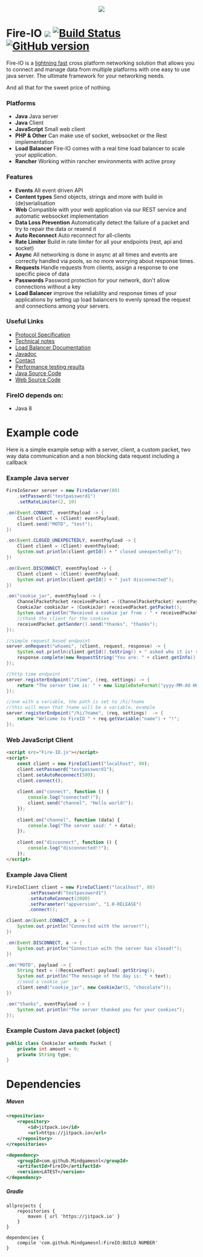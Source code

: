 <p align="center">
  <img src="http://static.craftmend.com/fireio/FIREIO.png" />
</p>

# Fire-IO [![](https://jitpack.io/v/Mindgamesnl/FireIO.svg)](https://jitpack.io/#Mindgamesnl/FireIO) [![Build Status](https://travis-ci.org/Mindgamesnl/FireIO.svg?branch=master)](https://travis-ci.org/Mindgamesnl/FireIO) [![GitHub version](https://d25lcipzij17d.cloudfront.net/badge.svg?id=gh&type=6&v=1.3.5.3&x2=0)](https://github.com/Mindgamesnl/FireIO)
Fire-IO is a [lightning fast](https://github.com/Mindgamesnl/FireIO/blob/master/documentation/performance.md) cross platform networking solution that allows you to connect and manage data from multiple platforms with one easy to use java server. The ultimate framework for your networking needs.

And all that for the sweet price of nothing.

### Platforms
 * **Java** Java server
 * **Java** Client
 * **JavaScript** Small web client
 * **PHP & Other** Can make use of socket, websocket or the Rest implementation
 * **Load Balancer** Fire-IO comes with a real time load balancer to scale your application.
 * **Rancher** Working within rancher environments with active proxy  

### Features
 * **Events** All event driven API
 * **Content types** Send objects, strings and more with build in (de)serialisation
 * **Web** Compatible with your web application via our REST service and automatic websocket implementation
 * **Data Loss Prevention** Automatically detect the failure of a packet and try to repair the data or resend it
 * **Auto Reconnect** Auto reconnect for all-clients
 * **Rate Limiter** Build in rate limiter for all your endpoints (rest, api and socket)
 * **Async** All networking is done in async at all times and events are correctly handled via pools, so no more worrying about response times.
 * **Requests** Handle requests from clients, assign a response to one specific piece of data
 * **Passwords** Password protection for your network, don't allow connections without a key
 * **Load Balancer** improve the reliability and response times of your applications by setting up load balancers to evenly spread the request and connections among your servers.
 
### Useful Links
 - [Protocol Specification](https://github.com/Mindgamesnl/FireIO/blob/master/documentation/protocolspec.md)
 - [Technical notes](https://github.com/Mindgamesnl/FireIO/blob/master/documentation/technotes.md)
 - [Load Balancer Documentation](https://github.com/Mindgamesnl/FireIO/blob/master/documentation/loadbalancer.md)
 - [Javadoc](https://cdn.rawgit.com/Mindgamesnl/FireIO/master/platforms/java/javadoc/)
 - [Contact](https://twitter.com/Mindgamesnl)
 - [Performance testing results](https://github.com/Mindgamesnl/FireIO/blob/master/documentation/performance.md)
 - [Java Source Code](https://github.com/Mindgamesnl/FireIO/tree/master/platforms/java)
 - [Web Source Code](https://github.com/Mindgamesnl/FireIO/tree/master/platforms/web)

### FireIO depends on:
 - Java 8

# Example code

Here is a simple example setup with a server, client, a custom packet, two way data communication and a non blocking data request including a callback

### Example Java server
```java
FireIoServer server = new FireIoServer(80)
    .setPassword("testpassword1")
    .setRateLimiter(2, 10)

.on(Event.CONNECT, eventPayload -> {
    Client client = (Client) eventPayload;
    client.send("MOTD", "test");
})

.on(Event.CLOSED_UNEXPECTEDLY, eventPayload -> {
    Client client = (Client) eventPayload;
    System.out.println(client.getId() + " closed unexpectedly!");
})

.on(Event.DISCONNECT, eventPayload -> {
    Client client = (Client) eventPayload;
    System.out.println(client.getId() + " just disconnected");
})

.on("cookie_jar", eventPayload -> {
    ChannelPacketPacket receivedPacket = (ChannelPacketPacket) eventPayload;
    CookieJar cookieJar = (CookieJar) receivedPacket.getPacket();
    System.out.println("Received a cookie jar from : " + receivedPacket.getSender().getId() + ". The jar contains " + cookieJar.getAmount() + " cookies. The cookies type is: " + cookieJar.getType());
    //thank the client for the cookies
    receivedPacket.getSender().send("thanks", "thanks");
});

//simple request based endpoint
server.onRequest("whoami", (client, request, response) -> {
    System.out.println(client.getId().toString() + " asked who it is! sending ip back");
    response.complete(new RequestString("You are: " + client.getInfo().getHostname()));
});

//http time endpoint
server.registerEndpoint("/time", (req, settings) -> {
    return "The server time is: " + new SimpleDateFormat("yyyy-MM-dd HH:mm:ss").format(new Date());
});

//one with a variable, the path is set to /hi/?name
//this will mean that ?name will be a variable, example
server.registerEndpoint("/hi/?name", (req, settings)  -> {
    return "Welcome to FireIO " + req.getVariable("name") + "!";
});
```

### Web JavaScript Client
```html
<script src="Fire-IO.js"></script>
<script>
    const client = new FireIoClient("localhost", 80);
    client.setPassword("testpassword1");
    client.setAutoReconnect(500);
    client.connect();
    
    client.on("connect", function () {
        console.log("connected!!");
        client.send("channel", "Hello world!");
    });
    
    client.on("channel", function (data) {
        console.log("The server said: " + data);
    });
    
    client.on("disconnect", function () {
        console.log("disconnected!!");
    });
</script>
```

### Example Java Client
```java
FireIoClient client = new FireIoClient("localhost", 80)
        .setPassword("testpassword1")
        .setAutoReConnect(2000)
        .setParameter("appversion", "1.0-RELEASE")
        .connect();

client.on(Event.CONNECT, a -> {
    System.out.println("Connected with the server!");
})

.on(Event.DISCONNECT, a -> {
    System.out.println("Connection with the server has closed!");
})

.on("MOTD", payload -> {
    String text = ((ReceivedText) payload).getString();
    System.out.println("The message of the day is: " + text);
    //send a cookie jar
    client.send("cookie_jar", new CookieJar(5, "chocolate"));
})

.on("thanks", eventPayload -> {
    System.out.println("The server thanked you for your cookies");
});
```

### Example Custom Java packet (object)
```java
public class CookieJar extends Packet {
    private int amount = 0;
    private String type;
}
```


# Dependencies
##### Maven
```xml
<repositories>
    <repository>
        <id>jitpack.io</id>
        <url>https://jitpack.io</url>
    </repository>
</repositories>

<dependency>
    <groupId>com.github.Mindgamesnl</groupId>
    <artifactId>FireIO</artifactId>
    <version>LATEST</version>
</dependency>
```

##### Gradle
```
allprojects {
    repositories {
        maven { url 'https://jitpack.io' }
    }
}
```

```
dependencies {
    compile 'com.github.Mindgamesnl:FireIO:BUILD NUMBER'
}
```
